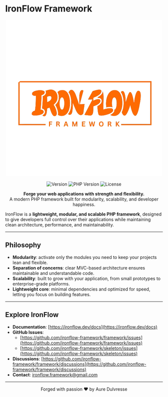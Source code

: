 # IronFlow Framework

<div align="center">

![IronFlow Logo](./../Ironflow.png)

<p align="center">
  <img src="https://img.shields.io/badge/version-1.0.0-blue.svg" alt="Version">
  <img src="https://img.shields.io/badge/php-%3E%3D8.1-purple.svg" alt="PHP Version">
  <img src="https://img.shields.io/badge/license-MIT-green.svg" alt="License">
</p>

<p align="center">
  <strong>Forge your web applications with strength and flexibility.</strong><br>
  A modern PHP framework built for modularity, scalability, and developer happiness.
</p>

</div>

IronFlow is a **lightweight, modular, and scalable PHP framework**, designed to give developers full control over their applications while maintaining clean architecture, performance, and maintainability.

---

## Philosophy

- **Modularity**: activate only the modules you need to keep your projects lean and flexible.  
- **Separation of concerns**: clear MVC-based architecture ensures maintainable and understandable code.  
- **Scalability**: built to grow with your application, from small prototypes to enterprise-grade platforms.  
- **Lightweight core**: minimal dependencies and optimized for speed, letting you focus on building features.

---

## Explore IronFlow

- **Documentation**: [https://ironflow.dev/docs](https://ironflow.dev/docs)  
- **GitHub Issues**:
    - [https://github.com/ironflow-framework/framework/issues](https://github.com/ironflow-framework/framework/issues)
    - [https://github.com/ironflow-framework/skeleton/issues](https://github.com/ironflow-framework/skeleton/issues)
- **Discussions**: [https://github.com/ironflow-framework/framework/discussions](https://github.com/ironflow-framework/framework/discussions)  
- **Contact**: ironflow.framework@gmail.com

---

<p align="center">
Forged with passion ❤️ by Aure Dulvresse
</p>
